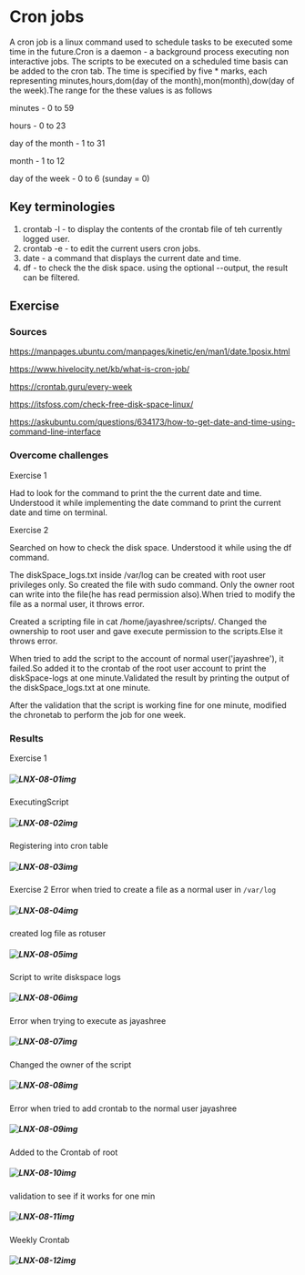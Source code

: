 #  Cron jobs

A cron job is a linux command used to schedule tasks to be executed some time in the future.Cron is a daemon - a background process executing non interactive jobs. The scripts to be executed on a scheduled time basis can be added to the cron tab. The time is specified by five * marks, each representing minutes,hours,dom(day of the month),mon(month),dow(day of the week).The range for the these values is as follows

minutes - 0 to 59

hours - 0 to 23

day of the month - 1 to 31

month - 1 to 12

day of the week - 0 to 6 (sunday = 0)


## Key terminologies

  1. crontab -l - to display the contents of the crontab file of teh currently logged user.
  2. crontab -e - to edit the current users cron jobs.
  3. date - a command that displays the current date and time.
  4. df - to check the the disk space. using the optional --output, the result can be filtered. 
  
## Exercise
### Sources

https://manpages.ubuntu.com/manpages/kinetic/en/man1/date.1posix.html

https://www.hivelocity.net/kb/what-is-cron-job/

https://crontab.guru/every-week

https://itsfoss.com/check-free-disk-space-linux/

https://askubuntu.com/questions/634173/how-to-get-date-and-time-using-command-line-interface

### Overcome challenges

Exercise 1

Had to look for the command to print the the current date and time. Understood it while implementing the date command to print the current date and time on terminal.

Exercise 2

Searched on how to check the disk space. Understood it while using the df command.
 
The diskSpace_logs.txt inside /var/log can be created with root user privileges only. So created the file with sudo command. Only the owner root can write into the file(he has read permission also).When tried to modify the file as a normal user, it throws error.

Created a scripting file in cat /home/jayashree/scripts/. Changed the ownership to root user and gave execute permission to the scripts.Else it throws error.

When tried to add the script to the account of normal user('jayashree'), it failed.So added it to the crontab of the root user account to print the diskSpace-logs at one minute.Validated the result by printing the output of the diskSpace_logs.txt at one minute.

After the validation that the script is working fine for one minute, modified the chronetab to perform the job for one week. 

### Results
Exercise 1
##### ![LNX-08-01img](https://github.com/Techgrounds-Cloud-9/cloud-9-jsm-1985/blob/main/00_includes/LNX-08/LNX-08-01.PNG)

ExecutingScript
##### ![LNX-08-02img](https://github.com/Techgrounds-Cloud-9/cloud-9-jsm-1985/blob/main/00_includes/LNX-08/LNX-08-02.PNG)

Registering into cron table
##### ![LNX-08-03img](https://github.com/Techgrounds-Cloud-9/cloud-9-jsm-1985/blob/main/00_includes/LNX-08/LNX-08-03.PNG)

Exercise 2
Error when tried to create a file as a normal user in `/var/log` 
##### ![LNX-08-04img](https://github.com/Techgrounds-Cloud-9/cloud-9-jsm-1985/blob/main/00_includes/LNX-08/LNX-08-04.PNG)

created log file as rotuser
##### ![LNX-08-05img](https://github.com/Techgrounds-Cloud-9/cloud-9-jsm-1985/blob/main/00_includes/LNX-08/LNX-08-05.PNG)

Script to write diskspace logs
##### ![LNX-08-06img](https://github.com/Techgrounds-Cloud-9/cloud-9-jsm-1985/blob/main/00_includes/LNX-08/LNX-08-06.PNG)

Error when trying to execute as jayashree
##### ![LNX-08-07img](https://github.com/Techgrounds-Cloud-9/cloud-9-jsm-1985/blob/main/00_includes/LNX-08/LNX-08-07-ErrorWhenExecutingAsNormalUser.PNG)

Changed the owner of the script
##### ![LNX-08-08img](https://github.com/Techgrounds-Cloud-9/cloud-9-jsm-1985/blob/main/00_includes/LNX-08/LNX-08-08-ChangedPermissionAndOwnership.PNG)

Error when tried to add crontab to the normal user jayashree
##### ![LNX-08-09img](https://github.com/Techgrounds-Cloud-9/cloud-9-jsm-1985/blob/main/00_includes/LNX-08/LNX-08-09-LogsWritableByRootOnly.PNG)


Added to the Crontab of root
##### ![LNX-08-10img](https://github.com/Techgrounds-Cloud-9/cloud-9-jsm-1985/blob/main/00_includes/LNX-08/LNX-08-10-AddedToCrontabOfRoot.PNG)

validation to see if it works for one min
##### ![LNX-08-11img](https://github.com/Techgrounds-Cloud-9/cloud-9-jsm-1985/blob/main/00_includes/LNX-08/LNX-08-11-ValidationForOneMin.PNG)

Weekly Crontab
##### ![LNX-08-12img](https://github.com/Techgrounds-Cloud-9/cloud-9-jsm-1985/blob/main/00_includes/LNX-08/LNX-08-12-FinalCronTabForWeekly.PNG)











